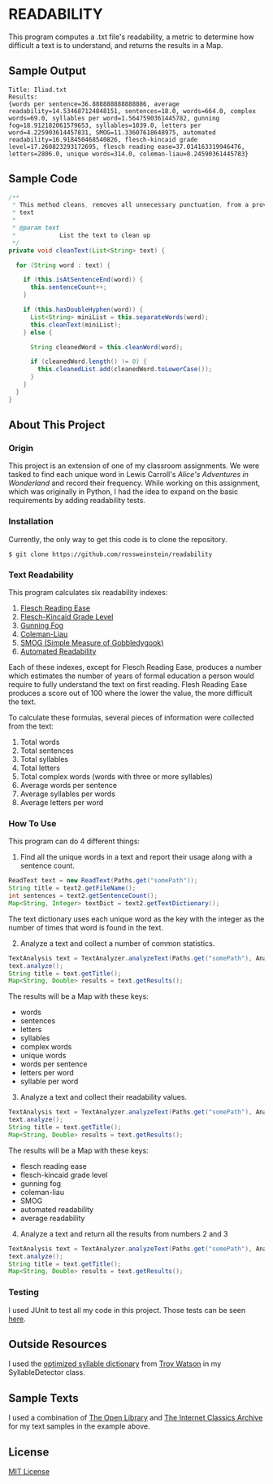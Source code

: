 # READABILITY
This program computes a .txt file's readability, a metric to determine how difficult a text is to understand, and returns the results in a Map.  

## Sample Output
```
Title: Iliad.txt  
Results:  
{words per sentence=36.888888888888886, average readability=14.534687124848151, sentences=18.0, words=664.0, complex words=69.0, syllables per word=1.5647590361445782, gunning fog=18.912182061579653, syllables=1039.0, letters per word=4.225903614457831, SMOG=11.33607618648975, automated readability=16.918450468540826, flesch-kincaid grade level=17.260823293172695, flesch reading ease=37.014163319946476, letters=2806.0, unique words=314.0, coleman-liau=8.24590361445783}
```

## Sample Code
```java
/**
 * This method cleans, removes all unnecessary punctuation, from a provided
 * text
 * 
 * @param text
 *            List the text to clean up
 */
private void cleanText(List<String> text) {

  for (String word : text) {

    if (this.isAtSentenceEnd(word)) {
      this.sentenceCount++;
    }

    if (this.hasDoubleHyphen(word)) {
      List<String> miniList = this.separateWords(word);
      this.cleanText(miniList);
    } else {

      String cleanedWord = this.cleanWord(word);

      if (cleanedWord.length() != 0) {
        this.cleanedList.add(cleanedWord.toLowerCase());
      }
    }
  }
}
```

## About This Project
### Origin
This project is an extension of one of my classroom assignments.  We were tasked to find each unique word in Lewis Carroll's *Alice's Adventures in Wonderland* and record their frequency.  While working on this assignment, which was originally in Python, I had the idea to expand on the basic requirements by adding readability tests.

### Installation
Currently, the only way to get this code is to clone the repository.
```
$ git clone https://github.com/rossweinstein/readability
```

### Text Readability
This program calculates six readability indexes:

  1. [Flesch Reading Ease](https://en.wikipedia.org/wiki/Flesch–Kincaid_readability_tests)
  1. [Flesch-Kincaid Grade Level](https://en.wikipedia.org/wiki/Flesch–Kincaid_readability_tests)
  1. [Gunning Fog](https://en.wikipedia.org/wiki/Gunning_fog_index)
  1. [Coleman-Liau](https://en.wikipedia.org/wiki/Coleman–Liau_index)
  1. [SMOG (Simple Measure of Gobbledygook)](https://en.wikipedia.org/wiki/SMOG)
  1. [Automated Readability](https://en.wikipedia.org/wiki/Automated_readability_index)
  
Each of these indexes, except for Flesch Reading Ease, produces a number which estimates the number of years of formal education a person would require to fully understand the text on first reading.  Flesh Reading Ease produces a score out of 100 where the lower the value, the more difficult the text.    

To calculate these formulas, several pieces of information were collected from the text:

  1. Total words
  1. Total sentences
  1. Total syllables
  1. Total letters
  1. Total complex words (words with three or more syllables)
  1. Average words per sentence
  1. Average syllables per words
  1. Average letters per word

### How To Use
This program can do 4 different things:

1. Find all the unique words in a text and report their usage along with a sentence count. 
```java
ReadText text = new ReadText(Paths.get("somePath"));
String title = text2.getFileName();
int sentences = text2.getSentenceCount();
Map<String, Integer> textDict = text2.getTextDictionary();
```
The text dictionary uses each unique word as the key with the integer as the number of times that word is found in the text.  
  
2. Analyze a text and collect a number of common statistics.  
```java
TextAnalysis text = TextAnalyzer.analyzeText(Paths.get("somePath"), AnalysisOption.STATS_ONLY);
text.analyze();
String title = text.getTitle();
Map<String, Double> results = text.getResults();
```
The results will be a Map with these keys:  
* words
* sentences
* letters
* syllables
* complex words
* unique words
* words per sentence
* letters per word
* syllable per word
  
3. Analyze a text and collect their readability values.
```java
TextAnalysis text = TextAnalyzer.analyzeText(Paths.get("somePath"), AnalysisOption.READABILITY_ONLY);
text.analyze();
String title = text.getTitle();
Map<String, Double> results = text.getResults();
```
The results will be a Map with these keys:  
* flesch reading ease
* flesch-kincaid grade level
* gunning fog
* coleman-liau
* SMOG
* automated readability
* average readability
  
4. Analyze a text and return all the results from numbers 2 and 3
```java
TextAnalysis text = TextAnalyzer.analyzeText(Paths.get("somePath"), AnalysisOption.ANALYZE_ALL);
text.analyze();
String title = text.getTitle();
Map<String, Double> results = text.getResults();
```
  
### Testing
I used JUnit to test all my code in this project.  Those tests can be seen [here](https://github.com/rossweinstein/readability/tree/master/test).

## Outside Resources
I used the [optimized syllable dictionary](https://github.com/troywatson/Lawrence-Style-Checker/blob/master/dict/syllables-optimized-list.txt) from [Troy Watson](https://github.com/troywatson/Lawrence-Style-Checker) in my SyllableDetector class.

## Sample Texts
I used a combination of [The Open Library](https://openlibrary.org) and [The Internet Classics Archive](http://classics.mit.edu/Browse/index.html) for my text samples in the example above.

## License
[MIT License](https://en.wikipedia.org/wiki/MIT_License)
